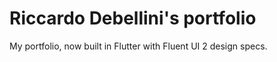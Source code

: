 # Riccardo Debellini's portfolio

My portfolio, now built in Flutter with Fluent UI 2 design specs.
